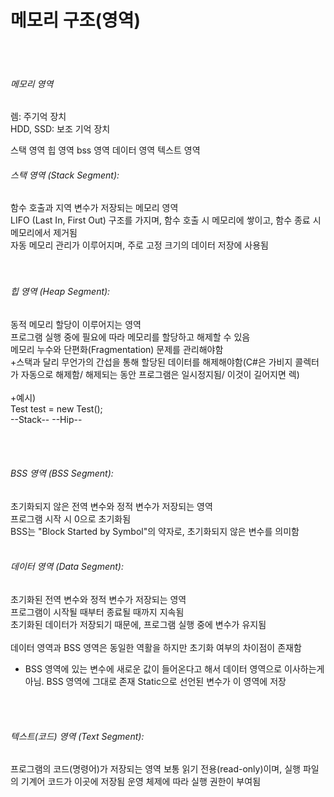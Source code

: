 # 메모리 구조(영역)
<br>
<br>

###### 메모리 영역

렘: 주기억 장치<br>
HDD, SSD: 보조 기억 장치

스택 영역
힙 영역 
bss 영역
데이터 영역
텍스트 영역

###### 스택 영역 (Stack Segment):
함수 호출과 지역 변수가 저장되는 메모리 영역<br>
LIFO (Last In, First Out) 구조를 가지며, 함수 호출 시 메모리에 쌓이고, 함수 종료 시 메모리에서 제거됨<br>
자동 메모리 관리가 이루어지며, 주로 고정 크기의 데이터 저장에 사용됨
<br>    
<br>

###### 힙 영역 (Heap Segment):
동적 메모리 할당이 이루어지는 영역<br>
프로그램 실행 중에 필요에 따라 메모리를 할당하고 해제할 수 있음<br>
메모리 누수와 단편화(Fragmentation) 문제를 관리해야함<br>
+스택과 달리 무언가의 간섭을 통해 할당된 데이터를 해제해야함(C#은 가비지 콜렉터가 자동으로 해제함/ 해제되는 동안 프로그램은 일시정지됨/ 이것이 길어지면 렉)
<br>
<br>
+예시)<br>
Test test = new Test();    <br>
--Stack--    --Hip--

<br>
<br>

###### BSS 영역 (BSS Segment):
초기화되지 않은 전역 변수와 정적 변수가 저장되는 영역<br>
프로그램 시작 시 0으로 초기화됨<br>
BSS는 "Block Started by Symbol"의 약자로, 초기화되지 않은 변수를 의미함
<br>
<br>

###### 데이터 영역 (Data Segment):
초기화된 전역 변수와 정적 변수가 저장되는 영역<br>
프로그램이 시작될 때부터 종료될 때까지 지속됨<br>
초기화된 데이터가 저장되기 때문에, 프로그램 실행 중에 변수가 유지됨
<br>
<br>
데이터 영역과 BSS 영역은 동일한 역활을 하지만 초기화 여부의 차이점이 존재함
+ BSS 영역에 있는 변수에 새로운 값이 들어온다고 해서 데이터 영역으로 이사하는게 아님. BSS 영역에 그대로 존재
Static으로 선언된 변수가 이 영역에 저장

<br>
<br>

###### 텍스트(코드) 영역 (Text Segment):
프로그램의 코드(명령어)가 저장되는 영역
보통 읽기 전용(read-only)이며, 실행 파일의 기계어 코드가 이곳에 저장됨
운영 체제에 따라 실행 권한이 부여됨